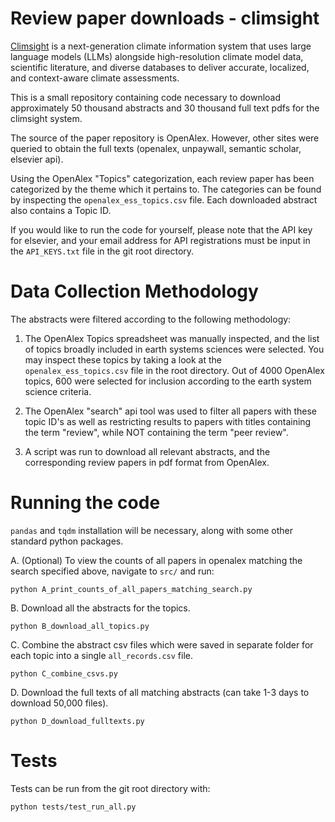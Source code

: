 # Review paper downloads - climsight

[Climsight](https://github.com/CliDyn/climsight) is a next-generation climate information system that uses large language models (LLMs) alongside high-resolution climate model data, scientific literature, and diverse databases to deliver accurate, localized, and context-aware climate assessments. 

This is a small repository containing code necessary to download approximately 50 thousand abstracts and 30 thousand full text pdfs for the climsight system.

The source of the paper repository is OpenAlex. However, other sites were queried to obtain the full texts (openalex, unpaywall, semantic scholar, elsevier api).

Using the OpenAlex "Topics" categorization, each review paper has been categorized by the theme which it pertains to. The categories can be found by inspecting the `openalex_ess_topics.csv` file. Each downloaded abstract also contains a Topic ID.

If you would like to run the code for yourself, please note that the API key for elsevier, and your email address for API registrations must be input in the `API_KEYS.txt` file in the git root directory.


# Data Collection Methodology
The abstracts were filtered according to the following methodology:

1. The OpenAlex Topics spreadsheet was manually inspected, and the list of topics broadly included in earth systems sciences were selected. You may inspect these topics by taking a look at the `openalex_ess_topics.csv` file in the root directory. Out of 4000 OpenAlex topics, 600 were selected for inclusion according to the earth system science criteria.
   
3. The OpenAlex "search" api tool was used to filter all papers with these topic ID's as well as restricting results to papers with titles containing the term "review", while NOT containing the term "peer review".

4. A script was run to download all relevant abstracts, and the corresponding review papers in pdf format from OpenAlex.

# Running the code

`pandas` and `tqdm` installation will be necessary, along with some other standard python packages.

A. (Optional) To view the counts of all papers in openalex matching the search specified above, navigate to `src/` and run:

	python A_print_counts_of_all_papers_matching_search.py


B. Download all the abstracts for the topics.

	python B_download_all_topics.py
 

C. Combine the abstract csv files which were saved in separate folder for each topic into a single `all_records.csv` file.

	python C_combine_csvs.py


D. Download the full texts of all matching abstracts (can take 1-3 days to download 50,000 files).

	python D_download_fulltexts.py


# Tests

Tests can be run from the git root directory with:
```
python tests/test_run_all.py
```
